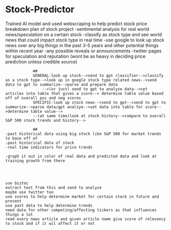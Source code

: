 # Stock-Predictor
Trained AI model and used webscraping to help predict stock price
breakdown plan of stock project
    -sentimental analysis for real world news/speculation on a certain stock
        -classify as stock type and see world news that could impact stock type in real time
        -use google to look up stock news over any big things in the past 3-5 years and other potential things within recent year
            -any possible reveals or announcements
            -twitter pages for speculation and reputation (wont be as heavy in deciding price prediction unless credible source)

                ##
                GENERAL-look up stock-->send to gpt classifier-->classify as a stock type-->look up in google stock type related news-->send data to gpt to summarize-->parse and prepare data
                    -->(or just) send to gpt to analyze data-->set articles into table that gives a score--> determine table value based off of overall pos and neg scores
                SPECIFIC-look up stock news-->send to gpt-->send to gpt to summarize-->parse data/gpt analzye-->set data into table for score-->determine table value-->
                --(at same time)look at stock history-->compare to overall S&P 500 stock trends and history-->
                
                ##
    -past historical data using big stock like S&P 500 for market trends to base off of
    -past historical data of stock
    -real time indicators for price trends
    
    -graph it out in color of real data and predicted data and look at training growth from there




    use biztoc
    extract text from this and send to analyze
    maybe use twitter too
    use scores to help determine market for certain stock in future and present
    use past data to help determine trends
    need data for other competing/affecting tickers as that influences things a lot
    read every news article and given article name give score of relevancy to stock and if it wil affect it or not
